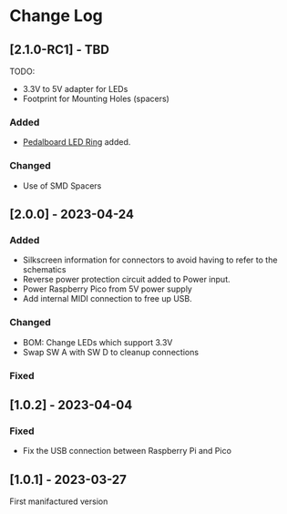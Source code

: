 # Change Log

## [2.1.0-RC1] - TBD

TODO:
 - 3.3V to 5V adapter for LEDs
 - Footprint for Mounting Holes (spacers)


### Added
- [Pedalboard LED Ring](https://github.com/pedalboard/pedalboard-led-ring) added.

### Changed
- Use of SMD Spacers


 
## [2.0.0] - 2023-04-24
 
### Added

- Silkscreen information for connectors to avoid having to refer to the schematics
- Reverse power protection circuit added to Power input.
- Power Raspberry Pico from 5V power supply
- Add internal MIDI connection to free up USB.
 
### Changed
- BOM: Change LEDs which support 3.3V
- Swap SW A with SW D to cleanup connections
 
### Fixed
 
## [1.0.2] - 2023-04-04
 
### Fixed

- Fix the USB connection between Raspberry Pi and Pico
 
## [1.0.1] - 2023-03-27

First manifactured version 
